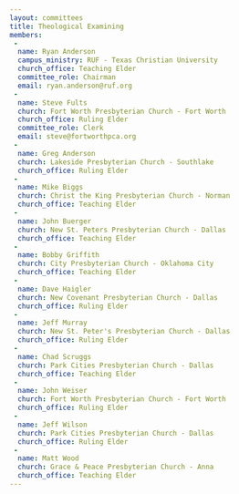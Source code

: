 ```yaml
---
layout: committees
title: Theological Examining
members:
 -
  name: Ryan Anderson
  campus_ministry: RUF - Texas Christian University
  church_office: Teaching Elder
  committee_role: Chairman
  email: ryan.anderson@ruf.org
 -
  name: Steve Fults
  church: Fort Worth Presbyterian Church - Fort Worth
  church_office: Ruling Elder
  committee_role: Clerk
  email: steve@fortworthpca.org
 -
  name: Greg Anderson
  church: Lakeside Presbyterian Church - Southlake
  church_office: Ruling Elder
 -
  name: Mike Biggs
  church: Christ the King Presbyterian Church - Norman
  church_office: Teaching Elder
 -
  name: John Buerger
  church: New St. Peters Presbyterian Church - Dallas
  church_office: Teaching Elder
 -
  name: Bobby Griffith
  church: City Presbyterian Church - Oklahoma City
  church_office: Teaching Elder
 -
  name: Dave Haigler
  church: New Covenant Presbyterian Church - Dallas
  church_office: Ruling Elder
 -
  name: Jeff Murray
  church: New St. Peter's Presbyterian Church - Dallas
  church_office: Ruling Elder
 -
  name: Chad Scruggs
  church: Park Cities Presbyterian Church - Dallas
  church_office: Teaching Elder
 -
  name: John Weiser
  church: Fort Worth Presbyterian Church - Fort Worth
  church_office: Ruling Elder
 -
  name: Jeff Wilson
  church: Park Cities Presbyterian Church - Dallas
  church_office: Ruling Elder
 -
  name: Matt Wood
  church: Grace & Peace Presbyterian Church - Anna
  church_office: Teaching Elder
---
```

